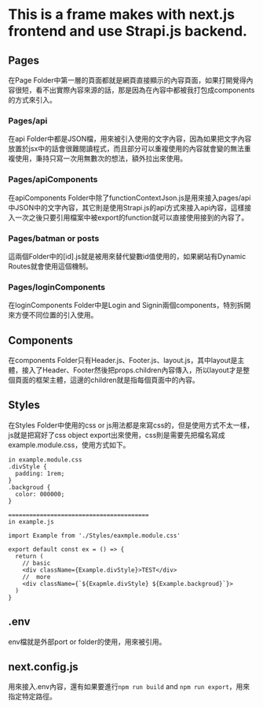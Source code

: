 # This is a frame makes with next.js frontend and use Strapi.js backend.

## Pages

在Page Folder中第一層的頁面都就是網頁直接顯示的內容頁面，如果打開覺得內容很短，看不出實際內容來源的話，那是因為在內容中都被我打包成components的方式來引入。

### Pages/api

在api Folder中都是JSON檔，用來被引入使用的文字內容，因為如果把文字內容放置於jsx中的話會很難閱讀程式，而且部分可以重複使用的內容就會變的無法重複使用，秉持只寫一次用無數次的想法，額外拉出來使用。

### Pages/apiComponents

在apiComponents Folder中除了functionContextJson.js是用來接入pages/api中JSON中的文字內容，其它則是使用Strapi.js的api方式來接入api內容，這樣接入一次之後只要引用檔案中被export的function就可以直接使用接到的內容了。

### Pages/batman or posts

這兩個Folder中的[id].js就是被用來替代變數id值使用的，如果網站有Dynamic Routes就會使用這個機制。

### Pages/loginComponents

在loginComponents Folder中是Login and Signin兩個components，特別拆開來方便不同位置的引入使用。

## Components

在components Folder只有Header.js、Footer.js、layout.js，其中layout是主體，接入了Header、Footer然後把props.children內容傳入，所以layout才是整個頁面的框架主體，這邊的children就是指每個頁面中的內容。

## Styles

在Styles Folder中使用的css or js用法都是來寫css的，但是使用方式不太一樣，js就是把寫好了css object export出來使用，css則是需要先把檔名寫成example.module.css，使用方式如下。

```
in example.module.css
.divStyle {
  padding: 1rem;
}
.backgroud {
  color: 000000;
}

========================================
in example.js

import Example from './Styles/eaxmple.module.css'

export default const ex = () => {
  return (
    // basic
    <div className={Example.divStyle}>TEST</div>
    //  more
    <div className={`${Exapmle.divStyle} ${Example.backgroud}`}>
  )
}
```

## .env

env檔就是外部port or folder的使用，用來被引用。

## next.config.js

用來接入.env內容，還有如果要進行`npm run build` and  `npm run export`，用來指定特定路徑。
